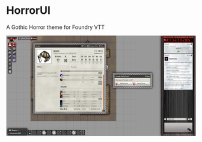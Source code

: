 # HorrorUI
A Gothic Horror theme for Foundry VTT

<img src="https://raw.githubusercontent.com/Sparkasaurusmex/CoSui/master/HorrorUI.png">
